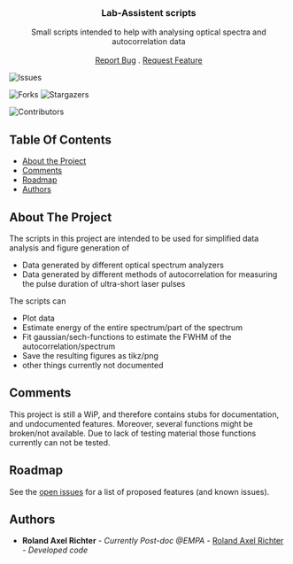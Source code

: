 <br/>
<p align="center">
  <h3 align="center">Lab-Assistent scripts</h3>

  <p align="center">
    Small scripts intended to help with analysing optical spectra and autocorrelation data
    <br/>
    <br/>
    <a href="https://github.com/anates/LabAssistentScripts/issues">Report Bug</a>
    .
    <a href="https://github.com/anates/LabAssistentScripts/issues">Request Feature</a>
  </p>
</p>

![Issues](https://img.shields.io/github/issues/anates/LabAssistentScripts) 

![Forks](https://img.shields.io/github/forks/anates/LabAssistentScripts?style=social) ![Stargazers](https://img.shields.io/github/stars/anates/LabAssistentScripts?style=social) 

![Contributors](https://img.shields.io/github/contributors/anates/LabAssistentScripts?color=dark-green) 

## Table Of Contents

* [About the Project](#about-the-project)
* [Comments](#comments)
* [Roadmap](#roadmap)
* [Authors](#authors)

## About The Project

The scripts in this project are intended to be used for simplified data analysis and figure generation of 
* Data generated by different optical spectrum analyzers
* Data generated by different methods of autocorrelation for measuring the pulse duration of ultra-short laser pulses

The scripts can
* Plot data
* Estimate energy of the entire spectrum/part of the spectrum
* Fit gaussian/sech-functions to estimate the FWHM of the autocorrelation/spectrum
* Save the resulting figures as tikz/png
* other things currently not documented

## Comments

This project is still a WiP, and therefore contains stubs for documentation, and undocumented features. Moreover, several functions might be broken/not available. Due to lack of testing material those functions currently can not be tested.

## Roadmap

See the [open issues](https://github.com/anates/LabAssistentScripts/issues) for a list of proposed features (and known issues).

## Authors

* **Roland Axel Richter** - *Currently Post-doc @EMPA* - [Roland Axel Richter](https://github.com/anates) - *Developed code*

